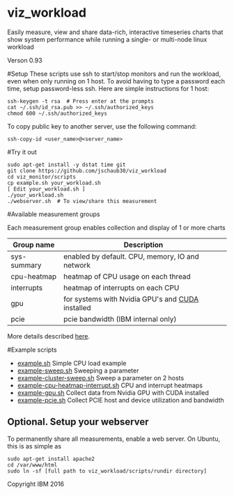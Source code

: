 # viz_workload
Easily measure, view and share data-rich, interactive timeseries charts that
show system performance while running a single- or multi-node linux workload 

Verson 0.93

#Setup
These scripts use ssh to start/stop monitors and run the workload, even when
only running on 1 host.  To avoid having to type a password each time, setup
password-less ssh.  Here are simple instructions for 1 host:
```
ssh-keygen -t rsa  # Press enter at the prompts
cat ~/.ssh/id_rsa.pub >> ~/.ssh/authorized_keys
chmod 600 ~/.ssh/authorized_keys
```
To copy public key to another server, use the following command:
```
ssh-copy-id <user_name>@<server_name>
```

#Try it out
```
sudo apt-get install -y dstat time git
git clone https://github.com/jschaub30/viz_workload
cd viz_monitor/scripts
cp example.sh your_workload.sh
[ Edit your_workload.sh ]
./your_workload.sh
./webserver.sh  # To view/share this measurement
```
#Available measurement groups

Each measurement group enables collection and display of 1 or more charts

| Group name   | Description                                              |
| ------------ | ---------------------------------------------------------|
| sys-summary  | enabled by default. CPU, memory, IO and network          |
| cpu-heatmap  | heatmap of CPU usage on each thread                      |
| interrupts   | heatmap of interrupts on each CPU                        |
| gpu          | for systems with Nvidia GPU's and [CUDA][cuda] installed |
| pcie         | pcie bandwidth (IBM internal only)                       |


More details described [here][available].

[cuda]: https://developer.nvidia.com/cuda-downloads
[available]: https://github.com/jschaub30/viz_workload/blob/master/scripts/available-measurements.md

#Example scripts
- [example.sh][example] Simple CPU load example
- [example-sweep.sh][example-sweep] Sweeping a parameter
- [example-cluster-sweep.sh][example-cluster-sweep] Sweep a parameter on 2 hosts
- [example-cpu-heatmap-interrupt.sh][example-cpu-heatmap-interrupt] CPU and interrupt heatmaps
- [example-gpu.sh][example-gpu] Collect data from Nvidia GPU with CUDA installed
- [example-pcie.sh][example-pcie] Collect PCIE host and device utilization and bandwidth

[example]: https://github.com/jschaub30/viz_workload/blob/master/scripts/example.sh
[example-sweep]: https://github.com/jschaub30/viz_workload/blob/master/scripts/example-sweep.sh
[example-cpu-heatmap-interrupt]: https://github.com/jschaub30/viz_workload/blob/master/scripts/example-cpu-heatmap-interrupt.sh
[example-cluster-sweep]: https://github.com/jschaub30/viz_workload/blob/master/scripts/example-cluster-sweep.sh
[example-gpu]: https://github.com/jschaub30/viz_workload/blob/master/scripts/example-gpu.sh
[example-pcie]: https://github.com/jschaub30/viz_workload/blob/master/scripts/example-pcie.sh

## Optional.  Setup your webserver
To permanently share all measurements, enable a web server.
On Ubuntu, this is as simple as
```
sudo apt-get install apache2
cd /var/www/html
sudo ln -sf [full path to viz_workload/scripts/rundir directory]
```


Copyright IBM 2016
